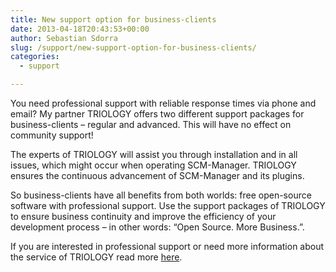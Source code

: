 ```yaml
---
title: New support option for business-clients
date: 2013-04-18T20:43:53+00:00
author: Sebastian Sdorra
slug: /support/new-support-option-for-business-clients/
categories:
  - support

---
```

You need professional support with reliable response times via phone and email? My partner TRIOLOGY offers two different support packages for business-clients – regular and advanced. This will have no effect on community support!

The experts of TRIOLOGY will assist you through installation and in all issues, which might occur when operating SCM-Manager. TRIOLOGY ensures the continuous advancement of SCM-Manager and its plugins.

So business-clients have all benefits from both worlds: free open-source software with professional support. Use the support packages of TRIOLOGY to ensure business continuity and improve the efficiency of your development process – in other words: “Open Source. More Business.”.

If you are interested in professional support or need more information about the service of TRIOLOGY read more <a title="SCM-Manager support by TRIOLOGY" href="http://www.scm-manager.com" target="_blank">here</a>.

